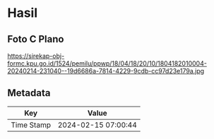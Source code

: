 # Hasil

## Foto C Plano

https://sirekap-obj-formc.kpu.go.id/1524/pemilu/ppwp/18/04/18/20/10/1804182010004-20240214-231040--19d6686a-7814-4229-9cdb-cc97d23e179a.jpg


## Metadata

| Key        | Value               |
| ---------- | ------------------- |
| Time Stamp | 2024-02-15 07:00:44 |



